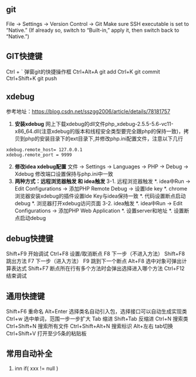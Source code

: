 ## **git**
File -> Settings -> Version Control -> Git
Make sure SSH executable is set to “Native.” (If already so, switch to “Built-in,” apply it, then switch back to “Native.”)

## **GIT快捷键**
Ctrl + `    弹窗git的快捷操作框
Ctrl+Alt+A  git add
Ctrl+K      git commit
Ctrl+Shift+K git push


## **xdebug**
参考地址：https://blog.csdn.net/sszgg2006/article/details/78181757
1. **安装xdebug**
网上下载xdebug的dll文件php_xdebug-2.5.5-5.6-vc11-x86_64.dll(注意xdebug的版本和线程安全类型要完全跟php的保持一致)，拷贝到php的安装目录下的ext目录下,并修改php.ini配置文件，注意以下几行
```
xdebug.remote_host= 127.0.0.1
xdebug.remote_port = 9999
```
2. **修改idea xdebug配置**
文件 -> Settings -> Languages -> PHP -> Debug -> Xdebug
修改端口设置保持与php.ini中一致
3. **两种方式：远程浏览器触发 和 idea触发**
3-1. 远程浏览器触发
*. idea中Run -> Edit Configurations -> 添加PHP Remote Debug -> 设置Ide key
*. chrome浏览器安装xdebug的插件设置Ide Key与idea保持一致
*. 代码设置断点启动debug
*. 浏览器打开xdebug访问页面
3-2. idea触发
*. idea中Run -> Edit Configurations -> 添加PHP Web Application
*. 设置server和地址
*. 设置断点启动debug

## **debug快捷键**
Shift+F9  开始调试
Ctrl+F8 设置/取消断点
F8  下一步（不进入方法）
Shift+F8 跳出方法
F7  下一步（进入方法）
F9  跳到下一个断点
Alt+F8 选中对象可弹出计算表达式
Shift+F7  断点所在行有多个方法时会弹出选择进入哪个方法
Ctrl+F12 结束调试

## **通用快捷键**
Shift+F6  重命名
Alt+Enter 选择类名自动引入包，选择接口可以自动生成实现类
Ctrl+w 选中单词，范围一步一步扩大
Tab 缩进
Shift+Tab 反缩进
Ctrl+N 搜索类
Ctrl+Shift+N  搜索所有文件
Ctrl+Shift+Alt+N 搜索标识
Alt+左右  tab切换
Ctrl+Shift+V 打开至少5条的粘贴板

## **常用自动补全**
1. inn  if( xxx != null )
